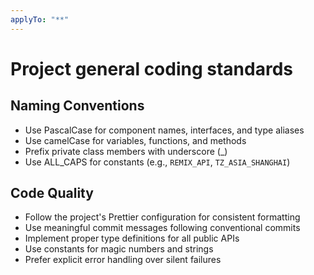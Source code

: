 ```yaml
---
applyTo: "**"
---
```

# Project general coding standards

## Naming Conventions
- Use PascalCase for component names, interfaces, and type aliases
- Use camelCase for variables, functions, and methods
- Prefix private class members with underscore (_)
- Use ALL_CAPS for constants (e.g., `REMIX_API`, `TZ_ASIA_SHANGHAI`)



## Code Quality
- Follow the project's Prettier configuration for consistent formatting
- Use meaningful commit messages following conventional commits
- Implement proper type definitions for all public APIs
- Use constants for magic numbers and strings
- Prefer explicit error handling over silent failures
